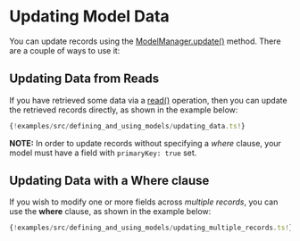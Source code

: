 # Updating Model Data

You can update records using the
[ModelManager.update()](/api/rev-models/classes/modelmanager.html#update)
method. There are a couple of ways to use it:

## Updating Data from Reads

If you have retrieved some data via a
[read()](/api/rev-models/classes/modelmanager.html#read) operation, then you
can update the retrieved records directly, as shown in the example below:

```ts
{!examples/src/defining_and_using_models/updating_data.ts!}
```

**NOTE:** In order to update records without specifying a *where* clause, your
model must have a field with `primaryKey: true` set.

## Updating Data with a Where clause

If you wish to modify one or more fields across *multiple records*, you can
use the **where** clause, as shown in the example below:

```ts
{!examples/src/defining_and_using_models/updating_multiple_records.ts!}
```
